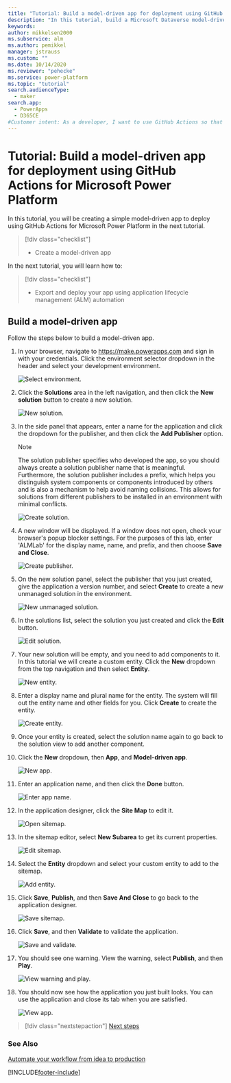```yaml
---
title: "Tutorial: Build a model-driven app for deployment using GitHub Actions for Microsoft Power Platform | Microsoft Docs"
description: "In this tutorial, build a Microsoft Dataverse model-driven app for later deployment using GitHub Actions for Microsoft Power Platform."
keywords: 
author: mikkelsen2000
ms.subservice: alm
ms.author: pemikkel
manager: jstrauss
ms.custom: ""
ms.date: 10/14/2020
ms.reviewer: "pehecke"
ms.service: power-platform
ms.topic: "tutorial"
search.audienceType: 
  - maker
search.app: 
  - PowerApps
  - D365CE
#Customer intent: As a developer, I want to use GitHub Actions so that my solution builds and deployment will be automated.
---
```


# Tutorial: Build a model-driven app for deployment using GitHub Actions for Microsoft Power Platform

In this tutorial, you will be creating a simple model-driven app to deploy using GitHub Actions for Microsoft Power Platform in the next tutorial.

> [!div class="checklist"]
> * Create a model-driven app

In the next tutorial, you will learn how to:

> [!div class="checklist"]
> * Export and deploy your app using application lifecycle management (ALM) automation

## Build a model-driven app

Follow the steps below to build a model-driven app.

1. In your browser, navigate to https://make.powerapps.com and sign in with your credentials.  Click the environment selector dropdown in the header and select your development environment.

    ![Select environment.](../media/github-actions-tutorial/gh-lab-1.10.png "Select environment")

2. Click the **Solutions** area in the left navigation, and then click the **New solution** button to create a new solution.

    ![New solution.](../media/github-actions-tutorial/gh-lab-1.20.png "New solution")
 
3. In the side panel that appears, enter a name for the application and click the dropdown for the publisher, and then click the **Add Publisher** option.

    > [!NOTE]
    > The solution publisher specifies who developed the app, so you should always create a solution publisher name that is meaningful. Furthermore, the solution publisher includes a prefix, which helps you distinguish system components or components introduced by others and is also a mechanism to help avoid naming collisions. This allows for solutions from different publishers to be installed in an environment with minimal conflicts.

    ![Create solution.](../media/github-actions-tutorial/gh-lab-1.30.png "Create solution")

4. A new window will be displayed.  If a window does not open, check your browser's popup blocker settings.  For the purposes of this lab, enter 'ALMLab' for the display name, name, and prefix, and then choose **Save and Close**.

    ![Create publisher.](../media/github-actions-tutorial/gh-lab-1.40.png "Create publisher")

5. On the new solution panel, select the publisher that you just created, give the application a version number, and select **Create** to create a new unmanaged solution in the environment.

    ![New unmanaged solution.](../media/github-actions-tutorial/gh-lab-1.50.png "New unmanaged solution")

6. In the solutions list, select the solution you just created and click the **Edit** button.

    ![Edit solution.](../media/github-actions-tutorial/gh-lab-1.60.png "Edit solution")

7. Your new solution will be empty, and you need to add components to it. In this tutorial we will create a custom entity.  Click the **New** dropdown from the top navigation and then select **Entity**.

    ![New entity.](../media/github-actions-tutorial/gh-lab-1.70.png "New entity")

8. Enter a display name and plural name for the entity. The system will fill out the entity name and other fields for you. Click **Create** to create the entity.

    ![Create entity.](../media/github-actions-tutorial/gh-lab-1.80.png "Create entity")

9. Once your entity is created, select the solution name again to go back to the solution view to add another component.

10. Click the **New** dropdown, then **App**, and **Model-driven app**.

    ![New app.](../media/github-actions-tutorial/gh-lab-1.100.png "New app")

11. Enter an application name, and then click the **Done** button.

    ![Enter app name.](../media/github-actions-tutorial/gh-lab-1.110.png "Enter app name")

12. In the application designer, click the **Site Map** to edit it.

    ![Open sitemap.](../media/github-actions-tutorial/gh-lab-1.120.png "Open sitemap")

13. In the sitemap editor, select **New Subarea** to get its current properties.

    ![Edit sitemap.](../media/github-actions-tutorial/gh-lab-1.130.png "Edit sitemap")

14.	Select the **Entity** dropdown and select your custom entity to add to the sitemap.

    ![Add entity.](../media/github-actions-tutorial/gh-lab-1.140.png "Add entity")

15.	Click **Save**, **Publish**, and then **Save And Close** to go back to the application designer.

    ![Save sitemap.](../media/github-actions-tutorial/gh-lab-1.150.png "Save sitemap")

16.	Click **Save**, and then **Validate** to validate the application.

    ![Save and validate.](../media/github-actions-tutorial/gh-lab-1.160.png "Save and validate")

17.	You should see one warning. View the warning, select **Publish**, and then **Play**.

    ![View warning and play.](../media/github-actions-tutorial/gh-lab-1.170.png "View warning and play")

18.	You should now see how the application you just built looks.  You can use the application and close its tab when you are satisfied.

    ![View app.](../media/github-actions-tutorial/gh-lab-1.180.png "View app")

> [!div class="nextstepaction"]
> [Next steps](./github-actions-deploy.md)

### See Also

[Automate your workflow from idea to production](https://github.com/features/actions)


[!INCLUDE[footer-include](../../includes/footer-banner.md)]